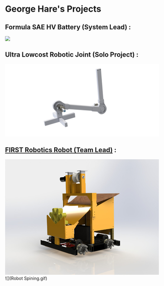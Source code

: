 # George Hare's Projects
## Formula SAE HV Battery (System Lead) :

![](fullacu.png) 

## Ultra Lowcost Robotic Joint (Solo Project) :

![](Arm.png) 

## [FIRST Robotics Robot (Team Lead)](/robotics.html) :

![](large.JPG) ![](Robot Spining.gif) 

